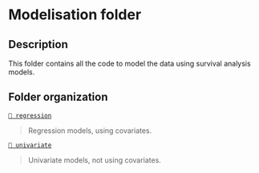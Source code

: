 # Modelisation folder

## Description 
This folder contains all the code to model the data using survival analysis models.

## Folder organization

[`📂 regression`](regression)
> Regression models, using covariates.

[`📂 univariate`](univariate)
> Univariate models, not using covariates.
